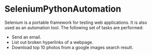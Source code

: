 # SeleniumPythonAutomation 

Selenium is a portable framework for testing web applications. It is also used as an automation tool.
The following set of tasks are performed:
* Send an email.
* List out broken hyperlinks of a webpage.
* Download top 10 photos from a google images search result.
